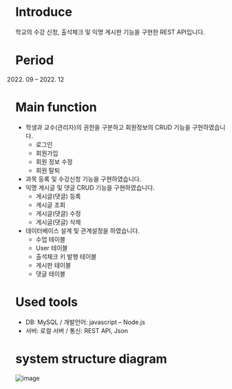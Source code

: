 # Introduce
학교의 수강 신청, 출석체크 및 익명 게시판 기능을 구현한 REST API입니다.


# Period
2022. 09 – 2022. 12


# Main function
- 학생과 교수(관리자)의 권한을 구분하고 회원정보의 CRUD 기능을 구현하였습니다.
    - 로그인
    - 회원가입
    - 회원 정보 수정
    - 회원 탈퇴
- 과목 등록 및 수강신청 기능을 구현하였습니다.
- 익명 게시글 및 댓글 CRUD 기능을 구현하였습니다.
    - 게시글(댓글) 등록
    - 게시글 조회
    - 게시글(댓글) 수정
    - 게시글(댓글) 삭제
- 데이터베이스 설계 및 관계설정을 하였습니다.
    - 수업 테이블
    - User 테이블
    - 출석체크 키 발행 테이블
    - 게시판 테이블
    - 댓글 테이블

 
# Used tools
- DB: MySQL / 개발언어: javascript – Node.js
- 서버: 로컬 서버 / 통신: REST API, Json


# system structure diagram
![image](https://github.com/InChiJun/Web_attendance/assets/145095938/21d155e8-7026-45ef-b234-4c4250ce51cc)
